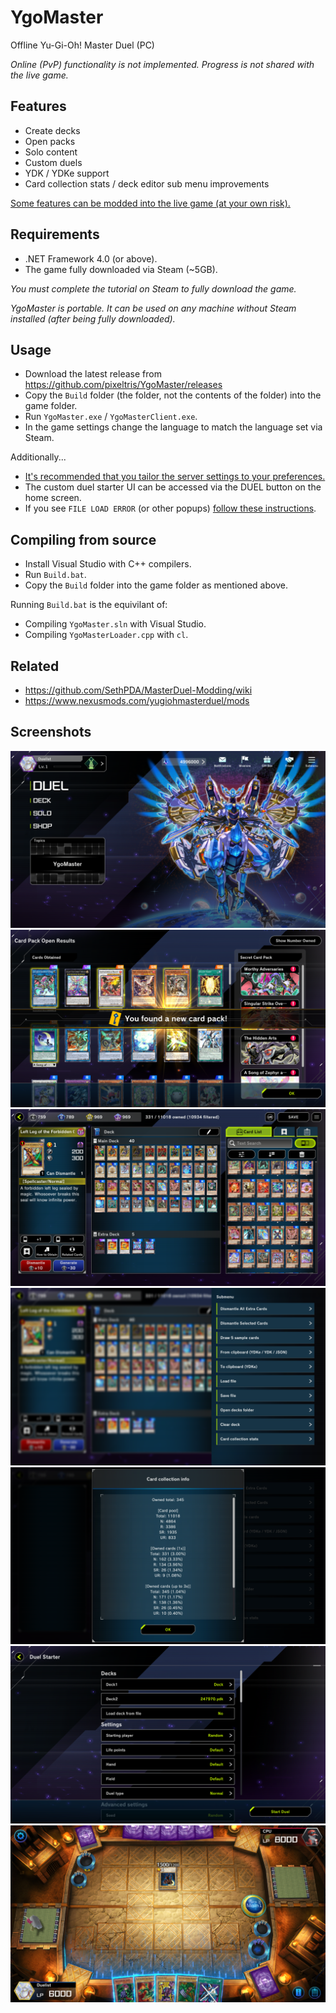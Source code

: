 # YgoMaster

Offline Yu-Gi-Oh! Master Duel (PC)

*Online (PvP) functionality is not implemented. Progress is not shared with the live game.*

## Features

- Create decks
- Open packs
- Solo content
- Custom duels
- YDK / YDKe support
- Card collection stats / deck editor sub menu improvements

[Some features can be modded into the live game (at your own risk).](Docs/LiveMods.md)

## Requirements

- .NET Framework 4.0 (or above).
- The game fully downloaded via Steam (~5GB).

*You must complete the tutorial on Steam to fully download the game.*

*YgoMaster is portable. It can be used on any machine without Steam installed (after being fully downloaded).*

## Usage

- Download the latest release from https://github.com/pixeltris/YgoMaster/releases
- Copy the `Build` folder (the folder, not the contents of the folder) into the game folder.
- Run `YgoMaster.exe` / `YgoMasterClient.exe`.
- In the game settings change the language to match the language set via Steam.

Additionally...

- [It's recommended that you tailor the server settings to your preferences.](Docs/Settings.md)
- The custom duel starter UI can be accessed via the DUEL button on the home screen.
- If you see `FILE LOAD ERROR` (or other popups) [follow these instructions](Docs/FileLoadError.md).

## Compiling from source

- Install Visual Studio with C++ compilers.
- Run `Build.bat`.
- Copy the `Build` folder into the game folder as mentioned above.

Running `Build.bat` is the equivilant of:

- Compiling `YgoMaster.sln` with Visual Studio.
- Compiling `YgoMasterLoader.cpp` with `cl`.

## Related

- https://github.com/SethPDA/MasterDuel-Modding/wiki
- https://www.nexusmods.com/yugiohmasterduel/mods

## Screenshots

![Alt text](Docs/Pics/ss1.png)
![Alt text](Docs/Pics/ss2.png)
![Alt text](Docs/Pics/ss3.png)
![Alt text](Docs/Pics/ss4.png)
![Alt text](Docs/Pics/ss5.png)
![Alt text](Docs/Pics/ss6.png)
![Alt text](Docs/Pics/ss7.png)